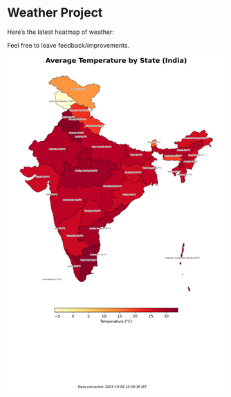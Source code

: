 # Weather Project

Here’s the latest heatmap of weather:

Feel free to leave feedback/improvements.

![India Heatmap](docs/assets/india_heatmap.png?v=DE20B8)
